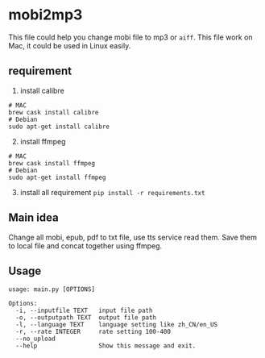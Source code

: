 # mobi2mp3

This file could help you change mobi file to mp3 or `aiff`. This file work on Mac, it could be used in Linux easily.

## requirement

1. install calibre

```
# MAC
brew cask install calibre
# Debian
sudo apt-get install calibre
```

2. install ffmpeg

```
# MAC
brew cask install ffmpeg
# Debian
sudo apt-get install ffmpeg
```

3. install all requirement `pip install -r requirements.txt`

## Main idea

Change all mobi, epub, pdf to txt file, use tts service read them. Save them to local file and concat together using ffmpeg.

## Usage 

```
usage: main.py [OPTIONS]

Options:
  -i, --inputfile TEXT   input file path
  -o, --outputpath TEXT  output file path
  -l, --language TEXT    language setting like zh_CN/en_US
  -r, --rate INTEGER     rate setting 100-400
  --no_upload
  --help                 Show this message and exit.
```